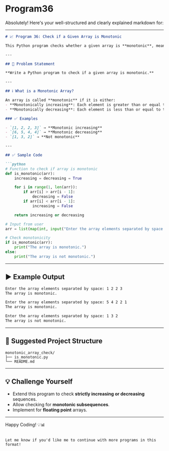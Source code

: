 # Program36
Absolutely! Here's your well-structured and clearly explained markdown for:

---

```markdown
# 📈 Program 36: Check if a Given Array is Monotonic

This Python program checks whether a given array is **monotonic**, meaning that the elements are either entirely **non-increasing** or **non-decreasing**.

---

## 📌 Problem Statement

**Write a Python program to check if a given array is monotonic.**

---

## ℹ️ What is a Monotonic Array?

An array is called **monotonic** if it is either:
- **Monotonically increasing**: Each element is greater than or equal to the previous element.
- **Monotonically decreasing**: Each element is less than or equal to the previous element.

### ✅ Examples

- `[1, 2, 2, 3]` → **Monotonic increasing**
- `[6, 5, 4, 4]` → **Monotonic decreasing**
- `[1, 3, 2]` → **Not monotonic**

---

## ✅ Sample Code

```python
# Function to check if array is monotonic
def is_monotonic(arr):
    increasing = decreasing = True

    for i in range(1, len(arr)):
        if arr[i] > arr[i - 1]:
            decreasing = False
        if arr[i] < arr[i - 1]:
            increasing = False

    return increasing or decreasing

# Input from user
arr = list(map(int, input("Enter the array elements separated by space: ").split()))

# Check monotonicity
if is_monotonic(arr):
    print("The array is monotonic.")
else:
    print("The array is not monotonic.")
```

---

## ▶️ Example Output

```bash
Enter the array elements separated by space: 1 2 2 3
The array is monotonic.

Enter the array elements separated by space: 5 4 2 2 1
The array is monotonic.

Enter the array elements separated by space: 1 3 2
The array is not monotonic.
```

---

## 📁 Suggested Project Structure

```
monotonic_array_check/
├── is_monotonic.py
└── README.md
```

---

## 💡 Challenge Yourself

- Extend this program to check **strictly increasing or decreasing** sequences.
- Allow checking for **monotonic subsequences**.
- Implement for **floating point** arrays.

---

Happy Coding! 💡📊

```

Let me know if you'd like me to continue with more programs in this format!
